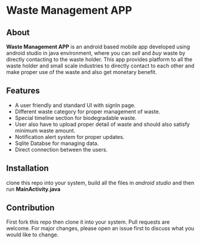 # Waste Management APP

## About
**Waste Management APP** is an android based mobile app developed using android studio in java environment, where you can *sell* and *buy*
waste by directly contacting to the waste holder. This app provides platform to all the waste holder and small scale industries to directly contact to each other and make proper use of the waste and also get monetary benefit.   


## Features
- A user friendly and standard UI with signIn page.
- Different waste category for proper management of waste.
- Special timeline section for biodegradable waste.
- User also have to upload proper detail of waste and should also satisfy minimum waste amount.  
- Notification alert system for proper updates.
- Sqlite Databse for managing data.
- Direct connection between the users.


## Installation
clone this repo into your system, build all the files in *android studio* and then run **MainActivity.java** 


## Contribution
First fork this repo then clone it into your system.
Pull requests are welcome. For major changes, please open an issue first to discuss what you would like to change.
